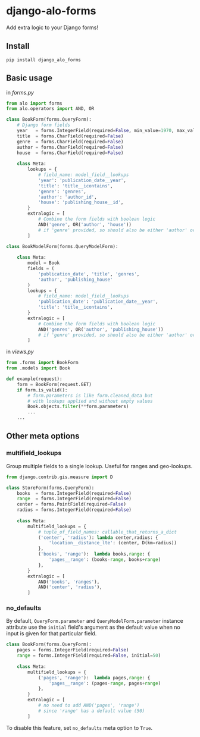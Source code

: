 # django-alo-forms

Add extra logic to your Django forms!


## Install

    pip install django_alo_forms


## Basic usage

in *forms.py*

```python
from alo import forms
from alo.operators import AND, OR

class BookForm(forms.QueryForm):
    # Django form fields
    year   = forms.IntegerField(required=False, min_value=1970, max_value=2012)
    title  = forms.CharField(required=False)
    genre  = forms.CharField(required=False)
    author = forms.CharField(required=False)
    house  = forms.CharField(required=False)
 
    class Meta:
        lookups = {
            # field_name: model_field__lookups
            'year': 'publication_date__year',
            'title': 'title__icontains',
            'genre': 'genres',
            'author': 'author_id',
            'house': 'publishing_house__id',
        }
        extralogic = [
            # Combine the form fields with boolean logic
            AND('genre', OR('author', 'house')) 
            # if 'genre' provided, so should also be either 'author' or 'house'
        ]

class BookModelForm(forms.QueryModelForm):
    
    class Meta:
        model = Book
        fields = (
            'publication_date', 'title', 'genres', 
            'author', 'publishing_house'
        )
        lookups = {
            # field_name: model_field__lookups
            'publication_date': 'publication_date__year',
            'title': 'title__icontains',
        }
        extralogic = [
            # Combine the form fields with boolean logic
            AND('genres', OR('author', 'publishing_house'))
            # if 'genre' provided, so should also be either 'author' or 'house' 
        ]
```

in *views.py*

```python
from .forms import BookForm
from .models import Book

def example(request):
    form = BookForm(request.GET)
    if form.is_valid():
        # form.parameters is like form.cleaned_data but 
        # with lookups applied and without empty values
        Book.objects.filter(**form.parameters)
        ...
    ...
```

## Other meta options

### multifield_lookups

Group multiple fields to a single lookup. Useful for ranges and geo-lookups.

```python
from django.contrib.gis.measure import D

class StoreForm(forms.QueryForm):
    books  = forms.IntegerField(required=False)
    range  = forms.IntegerField(required=False)
    center = forms.PointField(required=False)
    radius = forms.IntegerField(required=False)
    
    class Meta:
        multifield_lookups = {
            # tuple_of_field_names: callable_that_returns_a_dict
            ('center', 'radius'): lambda center,radius: {
                'location__distance_lte': (center, D(km=radius))
            },
            ('books', 'range'):  lambda books,range: {
                'pages__range': (books-range, books+range)
            },
        }
        extralogic = [
            AND('books', 'ranges'),
            AND('center', 'radius'),   
        ]
```

### no_defaults

By default, `QueryForm.parameter` and `QueryModelForm.parameter` instance attribute use the `initial` field's argument as the default value when no input is given for that particular field.

```python
class BookForm(forms.QueryForm):
    pages = forms.IntegerField(required=False)
    range = forms.IntegerField(required=False, initial=50)
    
    class Meta:
        multifield_lookups = {
            ('pages', 'range'):  lambda pages,range: {
                'pages__range': (pages-range, pages+range)
            },
        }
        extralogic = [
            # no need to add AND('pages', 'range')
            # since 'range' has a default value (50)
        ]
```

To disable this feature, set `no_defaults` meta option to `True`.
